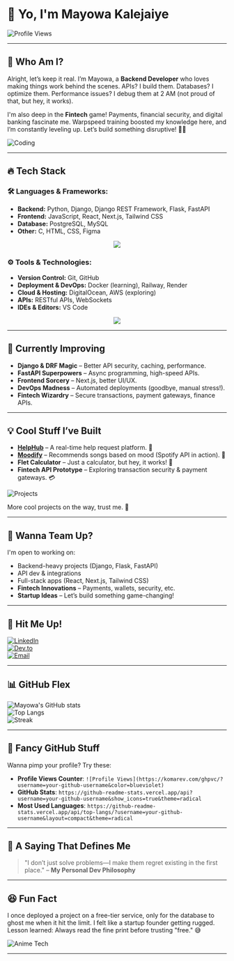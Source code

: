 # 👋 Yo, I'm **Mayowa Kalejaiye**
![Profile Views](https://komarev.com/ghpvc/?username=mayowa-kalejaiye&style=flat-square&color=blueviolet)

---

## 🚀 Who Am I?  
Alright, let’s keep it real. I’m Mayowa, a **Backend Developer** who loves making things work behind the scenes. APIs? I build them. Databases? I optimize them. Performance issues? I debug them at 2 AM (not proud of that, but hey, it works). 

I'm also deep in the **Fintech** game! Payments, financial security, and digital banking fascinate me. Warpspeed training boosted my knowledge here, and I’m constantly leveling up. Let’s build something disruptive! 💸🔥  

![Coding](https://media.giphy.com/media/qgQUggAC3Pfv687qPC/giphy.gif)

---

## 🔥 Tech Stack

### 🛠️ **Languages & Frameworks:**
- **Backend:** Python, Django, Django REST Framework, Flask, FastAPI  
- **Frontend:** JavaScript, React, Next.js, Tailwind CSS  
- **Database:** PostgreSQL, MySQL  
- **Other:** C, HTML, CSS, Figma
<p align="center">
  <img src="https://skillicons.dev/icons?i=python,django,fastapi,flask,js,react,tailwind,html,css" />
</p>

### ⚙️ **Tools & Technologies:**
- **Version Control:** Git, GitHub  
- **Deployment & DevOps:** Docker (learning), Railway, Render  
- **Cloud & Hosting:** DigitalOcean, AWS (exploring)  
- **APIs:** RESTful APIs, WebSockets  
- **IDEs & Editors:** VS Code
<p align="center">
  <img src="https://skillicons.dev/icons?i=git,github,postgresql,mysql,docker,aws,vscode,figma" />
</p>

---

## 🌱 **Currently Improving**
- **Django & DRF Magic** – Better API security, caching, performance.
- **FastAPI Superpowers** – Async programming, high-speed APIs.
- **Frontend Sorcery** – Next.js, better UI/UX.
- **DevOps Madness** – Automated deployments (goodbye, manual stress!).
- **Fintech Wizardry** – Secure transactions, payment gateways, finance APIs.

---

## 💡 **Cool Stuff I’ve Built**
- **[HelpHub](https://github.com/mayowa-kalejaiye/helphub)** – A real-time help request platform. 🚀  
- **[Moodify](https://github.com/mayowa-kalejaiye/moodify)** – Recommends songs based on mood (Spotify API in action). 🎵  
- **Flet Calculator** – Just a calculator, but hey, it works! 🧮  
- **Fintech API Prototype** – Exploring transaction security & payment gateways. 💳  

![Projects](https://media.giphy.com/media/Y2ZUWLrTy63j9T6qrK/giphy.gif)

More cool projects on the way, trust me. 👀

---

## 🤝 **Wanna Team Up?**
I'm open to working on:
- Backend-heavy projects (Django, Flask, FastAPI)  
- API dev & integrations  
- Full-stack apps (React, Next.js, Tailwind CSS)  
- **Fintech Innovations** – Payments, wallets, security, etc.  
- **Startup Ideas** – Let’s build something game-changing!  

---

## 📩 **Hit Me Up!**
[![LinkedIn](https://img.shields.io/badge/LinkedIn-blue?style=for-the-badge&logo=linkedin&logoColor=white)](https://www.linkedin.com/in/mayowa-kalejaiye-27b560301/)  
[![Dev.to](https://img.shields.io/badge/Dev.to-black?style=for-the-badge&logo=dev.to&logoColor=white)](https://dev.to/mayowakalejaiye)  
[![Email](https://img.shields.io/badge/Email-blue?style=for-the-badge&logo=gmail&logoColor=white)](mailto:Kalejaiyemayowa3@gmail.com)  

---

## 📊 **GitHub Flex**
![Mayowa's GitHub stats](https://github-readme-stats.vercel.app/api?username=mayowa-kalejaiye&show_icons=true&theme=radical)  
![Top Langs](https://github-readme-stats.vercel.app/api/top-langs/?username=mayowa-kalejaiye&layout=compact&theme=radical)  
![Streak](https://github-readme-streak-stats.herokuapp.com/?user=mayowa-kalejaiye&theme=radical)  

---

## 🔌 **Fancy GitHub Stuff**
Wanna pimp your profile? Try these:
- **Profile Views Counter**: `![Profile Views](https://komarev.com/ghpvc/?username=your-github-username&color=blueviolet)`  
- **GitHub Stats**: `https://github-readme-stats.vercel.app/api?username=your-github-username&show_icons=true&theme=radical`  
- **Most Used Languages**: `https://github-readme-stats.vercel.app/api/top-langs/?username=your-github-username&layout=compact&theme=radical`  

---

## 🎤 **A Saying That Defines Me**
> "I don’t just solve problems—I make them regret existing in the first place." – **My Personal Dev Philosophy**

---

## 😆 **Fun Fact**
I once deployed a project on a free-tier service, only for the database to ghost me when it hit the limit. I felt like a startup founder getting rugged. Lesson learned: Always read the fine print before trusting "free." 😅  

![Anime Tech](https://media.giphy.com/media/LmNwrBhejkK9EFP504/giphy.gif)

---

